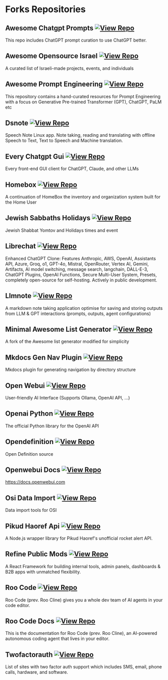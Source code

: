 # Forks Repositories

## Awesome Chatgpt Prompts [![View Repo](https://img.shields.io/badge/view-repo-green)](https://github.com/danielrosehill/awesome-chatgpt-prompts)
This repo includes ChatGPT prompt curation to use ChatGPT better.

## Awesome Opensource Israel [![View Repo](https://img.shields.io/badge/view-repo-green)](https://github.com/danielrosehill/awesome-opensource-israel)
A curated list of Israeli-made projects, events, and individuals

## Awesome Prompt Engineering [![View Repo](https://img.shields.io/badge/view-repo-green)](https://github.com/danielrosehill/Awesome-Prompt-Engineering)
This repository contains a hand-curated resources for Prompt Engineering with a focus on Generative Pre-trained Transformer (GPT), ChatGPT, PaLM etc 

## Dsnote [![View Repo](https://img.shields.io/badge/view-repo-green)](https://github.com/danielrosehill/dsnote)
Speech Note Linux app. Note taking, reading and translating with offline Speech to Text, Text to Speech and Machine translation.

## Every Chatgpt Gui [![View Repo](https://img.shields.io/badge/view-repo-green)](https://github.com/danielrosehill/every-chatgpt-gui)
Every front-end GUI client for ChatGPT, Claude, and other LLMs

## Homebox [![View Repo](https://img.shields.io/badge/view-repo-green)](https://github.com/danielrosehill/homebox)
A continuation of HomeBox the inventory and organization system built for the Home User

## Jewish Sabbaths Holidays [![View Repo](https://img.shields.io/badge/view-repo-green)](https://github.com/danielrosehill/Jewish-Sabbaths-Holidays)
Jewish Shabbat Yomtov and Holidays times and event

## Librechat [![View Repo](https://img.shields.io/badge/view-repo-green)](https://github.com/danielrosehill/LibreChat)
Enhanced ChatGPT Clone: Features Anthropic, AWS, OpenAI, Assistants API, Azure, Groq, o1, GPT-4o, Mistral, OpenRouter, Vertex AI, Gemini, Artifacts, AI model switching, message search, langchain, DALL-E-3, ChatGPT Plugins, OpenAI Functions, Secure Multi-User System, Presets, completely open-source for self-hosting. Actively in public development.

## Llmnote [![View Repo](https://img.shields.io/badge/view-repo-green)](https://github.com/danielrosehill/llmnote)
A markdown note taking application optimise for saving and storing outputs from LLM & GPT interactions (prompts, outputs, agent configurations)

## Minimal Awesome List Generator [![View Repo](https://img.shields.io/badge/view-repo-green)](https://github.com/danielrosehill/minimal-awesome-list-generator)
A fork of the Awesome list generator modified for simplicity

## Mkdocs Gen Nav Plugin [![View Repo](https://img.shields.io/badge/view-repo-green)](https://github.com/danielrosehill/mkdocs-gen-nav-plugin)
Mkdocs plugin for generating navigation by directory structure

## Open Webui [![View Repo](https://img.shields.io/badge/view-repo-green)](https://github.com/danielrosehill/open-webui)
User-friendly AI Interface (Supports Ollama, OpenAI API, ...)

## Openai Python [![View Repo](https://img.shields.io/badge/view-repo-green)](https://github.com/danielrosehill/openai-python)
The official Python library for the OpenAI API

## Opendefinition [![View Repo](https://img.shields.io/badge/view-repo-green)](https://github.com/danielrosehill/opendefinition)
Open Definition source

## Openwebui Docs [![View Repo](https://img.shields.io/badge/view-repo-green)](https://github.com/danielrosehill/openwebui-docs)
https://docs.openwebui.com

## Osi Data Import [![View Repo](https://img.shields.io/badge/view-repo-green)](https://github.com/danielrosehill/osi-data-import)
Data import tools for OSI

## Pikud Haoref Api [![View Repo](https://img.shields.io/badge/view-repo-green)](https://github.com/danielrosehill/pikud-haoref-api)
A Node.js wrapper library for Pikud Haoref's unofficial rocket alert API.

## Refine Public Mods [![View Repo](https://img.shields.io/badge/view-repo-green)](https://github.com/danielrosehill/refine-public-mods)
A React Framework for building  internal tools, admin panels, dashboards & B2B apps with unmatched flexibility.

## Roo Code [![View Repo](https://img.shields.io/badge/view-repo-green)](https://github.com/danielrosehill/Roo-Code)
Roo Code (prev. Roo Cline) gives you a whole dev team of AI agents in your code editor.

## Roo Code Docs [![View Repo](https://img.shields.io/badge/view-repo-green)](https://github.com/danielrosehill/Roo-Code-Docs)
This is the documentation for Roo Code (prev. Roo Cline), an AI-powered autonomous coding agent that lives in your editor.

## Twofactorauth [![View Repo](https://img.shields.io/badge/view-repo-green)](https://github.com/danielrosehill/twofactorauth)
List of sites with two factor auth support which includes SMS, email, phone calls, hardware, and software.

